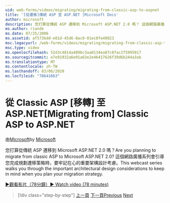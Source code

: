 ```yaml
---
uid: web-forms/videos/migrating/migrating-from-classic-asp-to-aspnet
title: '[從遷移]傳統 ASP 至 ASP.NET |Microsoft Docs'
author: microsoft
description: 您打算從傳統 ASP 遷移到 Microsoft ASP.NET 2.0 嗎？ 這個網路廣播系列會引導您完成重要的架構設計考慮 。
ms.author: riande
ms.date: 07/25/2006
ms.assetid: af5736dd-e01d-45d6-8ac0-01ec0fe49023
msc.legacyurl: /web-forms/videos/migrating/migrating-from-classic-asp-to-aspnet
msc.type: video
ms.openlocfilehash: 52d3c4814a4896c3aa0134ea87c8fac2f5995017
ms.sourcegitcommit: e7e91932a6e91a63e2e46417626f39d6b244a3ab
ms.translationtype: MT
ms.contentlocale: zh-TW
ms.lasthandoff: 03/06/2020
ms.locfileid: "78641663"
---
```

# <a name="migrating-from-classic-asp-to-aspnet"></a><span data-ttu-id="9d580-104">從 Classic ASP [移轉] 至 ASP.NET</span><span class="sxs-lookup"><span data-stu-id="9d580-104">[Migrating from] Classic ASP to ASP.NET</span></span>

<span data-ttu-id="9d580-105">由[Microsoft](https://github.com/microsoft)</span><span class="sxs-lookup"><span data-stu-id="9d580-105">by [Microsoft](https://github.com/microsoft)</span></span>

<span data-ttu-id="9d580-106">您打算從傳統 ASP 遷移到 Microsoft ASP.NET 2.0 嗎？</span><span class="sxs-lookup"><span data-stu-id="9d580-106">Are you planning to migrate from classic ASP to Microsoft ASP.NET 2.0?</span></span> <span data-ttu-id="9d580-107">這個網路廣播系列會引導您完成規劃遷移策略時，要牢記在心的重要架構設計考慮。</span><span class="sxs-lookup"><span data-stu-id="9d580-107">This webcast series walks you through the important architectural design considerations to keep in mind when you plan your migration strategy.</span></span>

[<span data-ttu-id="9d580-108">&#9654;觀看影片（78分鐘）</span><span class="sxs-lookup"><span data-stu-id="9d580-108">&#9654; Watch video (78 minutes)</span></span>](https://channel9.msdn.com/Blogs/ASP-NET-Site-Videos/migrating-from-classic-asp-to-aspnet)

> [!div class="step-by-step"]
> <span data-ttu-id="9d580-109">[上一頁](intro-to-aspnet-20-user-interface-elements.md)
> [下一頁](intro-to-aspnet-for-jsp-developers-welcome-to-aspnet-20.md)</span><span class="sxs-lookup"><span data-stu-id="9d580-109">[Previous](intro-to-aspnet-20-user-interface-elements.md)
[Next](intro-to-aspnet-for-jsp-developers-welcome-to-aspnet-20.md)</span></span>
